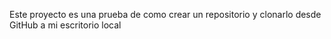 
Este proyecto es una prueba de como crear un repositorio y clonarlo desde GitHub a mi escritorio local 